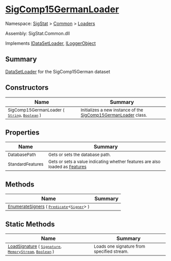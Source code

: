 # [SigComp15GermanLoader](./SigComp15GermanLoader.md)

Namespace: [SigStat]() > [Common](./../README.md) > [Loaders](./README.md)

Assembly: SigStat.Common.dll

Implements [IDataSetLoader](./IDataSetLoader.md), [ILoggerObject](./../ILoggerObject.md)

## Summary
[DataSetLoader](https://github.com/hargitomi97/sigstat/blob/master/docs/md/SigStat/Common/Loaders/DataSetLoader.md) for the SigComp15German dataset

## Constructors

| Name | Summary | 
| --- | --- | 
| <sub>SigComp15GermanLoader ( [`String`](https://docs.microsoft.com/en-us/dotnet/api/System.String), [`Boolean`](https://docs.microsoft.com/en-us/dotnet/api/System.Boolean) )</sub><div style="pointer-events:none; cursor:default; width=500px;"></div>| <sub>Initializes a new instance of the [SigComp15GermanLoader](https://github.com/hargitomi97/sigstat/blob/master/docs/md/SigStat/Common/Loaders/SigComp15GermanLoader.md) class.</sub>| <br>


## Properties

| Name | Summary | 
| --- | --- | 
| <sub>DatabasePath</sub><div style="pointer-events:none; cursor:default; width=500px;"></div>| <sub>Gets or sets the database path.</sub>| <br>
| <sub>StandardFeatures</sub><div style="pointer-events:none; cursor:default; width=500px;"></div>| <sub>Gets or sets a value indicating whether features are also loaded as [Features](https://github.com/hargitomi97/sigstat/blob/master/docs/md/SigStat/Common/Features.md)</sub>| <br>


## Methods

| Name | Summary | 
| --- | --- | 
| <sub>[EnumerateSigners](./Methods/SigComp15GermanLoader-100663966.md) ( [`Predicate`](https://docs.microsoft.com/en-us/dotnet/api/System.Predicate-1)\<[`Signer`](./../Signer.md)> )</sub><div style="pointer-events:none; cursor:default; width=500px;"></div>| <sub></sub>| <br>


## Static Methods

| Name | Summary | 
| --- | --- | 
| <sub>[LoadSignature](./Methods/SigComp15GermanLoader-100663967.md) ( [`Signature`](./../Signature.md), [`MemoryStream`](https://docs.microsoft.com/en-us/dotnet/api/System.IO.MemoryStream), [`Boolean`](https://docs.microsoft.com/en-us/dotnet/api/System.Boolean) )</sub><div style="pointer-events:none; cursor:default; width=500px;"></div>| <sub>Loads one signature from specified stream.</sub>| <br>


